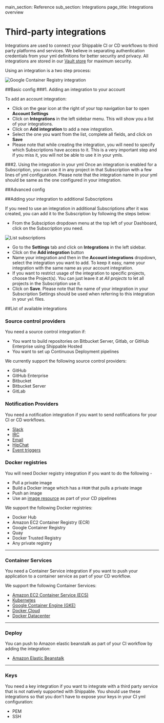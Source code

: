 main_section: Reference
sub_section: Integrations
page_title: Integrations overview

# Third-party integrations

Integrations are used to connect your Shippable CI or CD workflows to third party platforms and services. We believe in separating authentication credentials from your yml definitions for better security and privacy. All integrations are stored in our <a href="https://www.vaultproject.io/">Vault store</a> for maximum security.

Using an integration is a two step process:

<img src="../../images/reference/account-integrations-explained.png" alt="Google Container Registry integration">

##Basic config
###1. Adding an integration to your account

To add an account integration:

- Click on the gear icon at the right of your top navigation bar to open **Account Settings**
- Click on **Integrations** in the left sidebar menu. This will show you a list of your integrations.
- Click on **Add integration** to add a new integration.
- Select the one you want from the list, complete all fields, and click on **Save**
- Please note that while creating the integration, you will need to specify which Subscriptions have access to it. This is a very important step and if you miss it, you will not be able to use it in your ymls.


###2. Using the integration in your yml
Once an integration is enabled for a Subscription, you can use it in any project in that Subscription with a few lines of yml configuration. Please note that the integration name in your yml should be same as the one configured in your integration.

##Advanced config

<a name="add-subscriptions"></a>
##Adding your integration to additional Subscriptions

If you need to use an integration in additional Subscriptions after it was created, you can add it to the Subscription by following the steps below:

- From the Subsciption dropdown menu at the top left of your Dashboard, click on the Subscription you need.
<img src="../../images/reference/list-subscriptions.png" alt="List subscriptions">

- Go to the **Settings** tab and click on **Integrations** in the left sidebar.
- Click on the **Add integration** button
- Name your integration and then in the **Account integrations** dropdown, select the integration you want to add. To keep it easy, name your integration with the same name as your account integration.
- If you want to restrict usage of the integration to specific projects, choose the Project(s). You can just leave it at *All projects* to let all projects in the Subscription use it.
- Click on **Save**. Please note that the name of your integration in your Subscription Settings should be used when referring to this integration in your `yml` files. 

<a name="listIntegrations"></a>
##List of available integrations

### Source control providers
You need a source control integration if:

- You want to build repositories on Bitbucket Server, Gitlab, or GitHub Enterprise using Shippable Hosted
- You want to set up Continuous Deployment pipelines

We currently support the following source control providers:

- GitHub
- GitHub Enterprise
- Bitbucket
- Bitbucket Server
- GitLab

### Notification Providers

You need a notification integration if you want to send notifications for your CI or CD workflows.

- [Slack](../ci/slack-notifications/)
- [IRC](../ci/irc-notifications/)
- [Email](../ci/email-notifications/)
- [HipChat](../ci/hipchat-notifications/)
- [Event triggers](../ci/event-trigger-notifications/)

### Docker registries
You will need Docker registry integration if you want to do the following -

- Pull a private image  
- Build a Docker image which has a `FROM` that pulls a private image
- Push an image
- Use an [image resource](resource-image/) as part of your CD pipelines

We support the following Docker registries:

- Docker Hub
- Amazon EC2 Container Registry (ECR)
- Google Container Registry
- Quay
- Docker Trusted Registry
- Any private registry

---

### Container Services

You need a Container Service integration if you want to push your application to a container service as part of your CD workflow.

We support the following Container Services:

- [Amazon EC2 Container Service (ECS)](../deploy/amazon-ecs/)
- [Kubernetes](../deploy/kubernetes/)
- [Google Container Engine (GKE)](../deploy/gke/)
- [Docker Cloud](../deploy/docker-cloud/)
- [Docker Datacenter](../deploy/docker-datacenter/)

---

### Deploy

You can push to Amazon elastic beanstalk as part of your CI workflow by adding the integration:

- [Amazon Elastic Beanstalk](../deploy/aws-elastic-beanstalk/)

---
### Keys

You need a key integration if you want to integrate with a third party service that is not natively supported with Shippable. You should use these integrations so that you don't have to expose your keys in your CI yml configuration:

- PEM
- SSH
